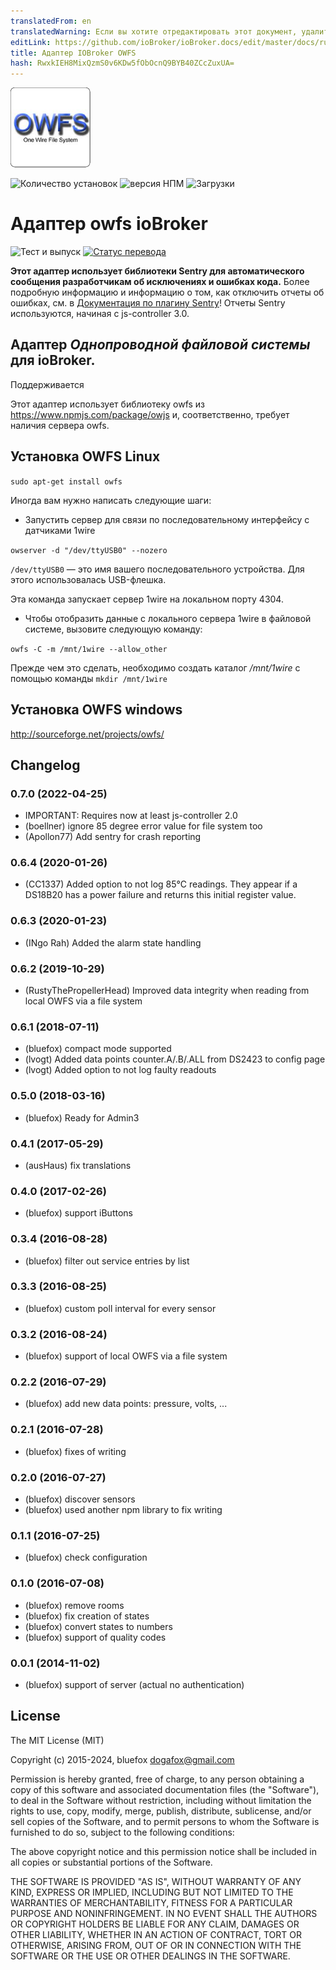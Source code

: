 ```yaml
---
translatedFrom: en
translatedWarning: Если вы хотите отредактировать этот документ, удалите поле «translationFrom», в противном случае этот документ будет снова автоматически переведен
editLink: https://github.com/ioBroker/ioBroker.docs/edit/master/docs/ru/adapterref/iobroker.owfs/README.md
title: Адаптер IOBroker OWFS
hash: RwxkIEH8MixQzmS0v6KDw5fObOcnQ9BYB40ZCcZuxUA=
---
```

![Логотип](../../../en/adapterref/iobroker.owfs/admin/owfs.png)

![Количество установок](http://iobroker.live/badges/owfs-stable.svg)
![версия НПМ](http://img.shields.io/npm/v/iobroker.owfs.svg)
![Загрузки](https://img.shields.io/npm/dm/iobroker.owfs.svg)

# Адаптер owfs ioBroker
![Тест и выпуск](https://github.com/ioBroker/ioBroker.owfs/workflows/Test%20and%20Release/badge.svg) [![Статус перевода](https://weblate.iobroker.net/widgets/adapters/-/owfs/svg-badge.svg)](https://weblate.iobroker.net/engage/adapters/?utm_source=widget)

**Этот адаптер использует библиотеки Sentry для автоматического сообщения разработчикам об исключениях и ошибках кода.** Более подробную информацию и информацию о том, как отключить отчеты об ошибках, см. в [Документация по плагину Sentry](https://github.com/ioBroker/plugin-sentry#plugin-sentry)! Отчеты Sentry используются, начиная с js-controller 3.0.

## Адаптер *Однопроводной файловой системы* для ioBroker.
Поддерживается

Этот адаптер использует библиотеку owfs из https://www.npmjs.com/package/owjs и, соответственно, требует наличия сервера owfs.

## Установка OWFS Linux
`sudo apt-get install owfs`

Иногда вам нужно написать следующие шаги:

- Запустить сервер для связи по последовательному интерфейсу с датчиками 1wire

`owserver -d "/dev/ttyUSB0" --nozero`

`/dev/ttyUSB0` — это имя вашего последовательного устройства. Для этого использовалась USB-флешка.

Эта команда запускает сервер 1wire на локальном порту 4304.

- Чтобы отобразить данные с локального сервера 1wire в файловой системе, вызовите следующую команду:

`owfs -C -m /mnt/1wire --allow_other`

Прежде чем это сделать, необходимо создать каталог */mnt/1wire* с помощью команды `mkdir /mnt/1wire`

## Установка OWFS windows
http://sourceforge.net/projects/owfs/

## Changelog
### 0.7.0 (2022-04-25)
* IMPORTANT: Requires now at least js-controller 2.0
* (boellner) ignore 85 degree error value for file system too
* (Apollon77) Add sentry for crash reporting

### 0.6.4 (2020-01-26)
* (CC1337) Added option to not log 85°C readings. They appear if a DS18B20 has a power failure and returns this initial register value.

### 0.6.3 (2020-01-23)
* (INgo Rah) Added the alarm state handling

### 0.6.2 (2019-10-29)
* (RustyThePropellerHead) Improved data integrity when reading from local OWFS via a file system

### 0.6.1 (2018-07-11)
* (bluefox) compact mode supported
* (lvogt) Added data points counter.A/.B/.ALL from DS2423 to config page
* (lvogt) Added option to not log faulty readouts

### 0.5.0 (2018-03-16)
* (bluefox) Ready for Admin3

### 0.4.1 (2017-05-29)
* (ausHaus) fix translations

### 0.4.0 (2017-02-26)
* (bluefox) support iButtons

### 0.3.4 (2016-08-28)
* (bluefox) filter out service entries by list

### 0.3.3 (2016-08-25)
* (bluefox) custom poll interval for every sensor

### 0.3.2 (2016-08-24)
* (bluefox) support of local OWFS via a file system

### 0.2.2 (2016-07-29)
* (bluefox) add new data points: pressure, volts, ...

### 0.2.1 (2016-07-28)
* (bluefox) fixes of writing

### 0.2.0 (2016-07-27)
* (bluefox) discover sensors
* (bluefox) used another npm library to fix writing

### 0.1.1 (2016-07-25)
* (bluefox) check configuration

### 0.1.0 (2016-07-08)
* (bluefox) remove rooms
* (bluefox) fix creation of states
* (bluefox) convert states to numbers
* (bluefox) support of quality codes

### 0.0.1 (2014-11-02)
* (bluefox) support of server (actual no authentication)

## License

The MIT License (MIT)

Copyright (c) 2015-2024, bluefox <dogafox@gmail.com>

Permission is hereby granted, free of charge, to any person obtaining a copy
of this software and associated documentation files (the "Software"), to deal
in the Software without restriction, including without limitation the rights
to use, copy, modify, merge, publish, distribute, sublicense, and/or sell
copies of the Software, and to permit persons to whom the Software is
furnished to do so, subject to the following conditions:

The above copyright notice and this permission notice shall be included in
all copies or substantial portions of the Software.

THE SOFTWARE IS PROVIDED "AS IS", WITHOUT WARRANTY OF ANY KIND, EXPRESS OR
IMPLIED, INCLUDING BUT NOT LIMITED TO THE WARRANTIES OF MERCHANTABILITY,
FITNESS FOR A PARTICULAR PURPOSE AND NONINFRINGEMENT. IN NO EVENT SHALL THE
AUTHORS OR COPYRIGHT HOLDERS BE LIABLE FOR ANY CLAIM, DAMAGES OR OTHER
LIABILITY, WHETHER IN AN ACTION OF CONTRACT, TORT OR OTHERWISE, ARISING FROM,
OUT OF OR IN CONNECTION WITH THE SOFTWARE OR THE USE OR OTHER DEALINGS IN
THE SOFTWARE.